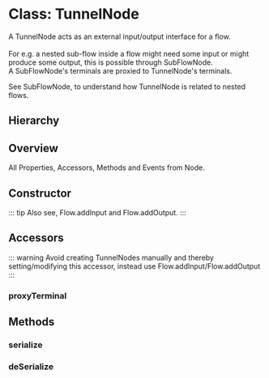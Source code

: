 # Class: TunnelNode

A TunnelNode acts as an external input/output interface for a <Ref to="./flow">flow</Ref>.<br/><br/>
For e.g. a nested sub-flow inside a flow might need some input or might produce some output, this is possible through <Ref to="./subflow-node">SubFlowNode</Ref>.<br/>
A SubFlowNode's <Ref to="./terminal">terminals</Ref> are proxied to TunnelNode's terminals.

See <Ref to="./subflow-node">SubFlowNode</Ref>, to understand how TunnelNode is related to nested flows.

## Hierarchy

<Hierarchy
  :extend="{name: 'Node', link: './node'}"
/>

## Overview

All Properties, Accessors, Methods and Events <Icon type="inherited" class="ml-0p5" /> from <Ref to="./node">Node</Ref>.

<Overview :data="data" />

## Constructor

::: tip
Also see, <Ref to="./flow#addinput">Flow.addInput</Ref> and <Ref to="./flow#addoutput">Flow.addOutput</Ref>.
:::

<Method type="constructor">
  <template v-slot:signature>
    new TunnelNode(<strong>flow: </strong><em><Ref to="./flow">Flow</Ref></em>,
    <strong>name: </strong><em>string</em>,
    <strong>position: </strong><em><Ref to="./vector">Vector</Ref></em>,
    <strong>width: </strong><em>number</em>,
    <strong>inputs: </strong><em>any[]</em>,
    <strong>outputs: </strong><em>any[]</em>,
    <strong>options?: </strong><em><Ref to="../interfaces/tunnel-node-options">TunnelNodeOptions</Ref></em>):
    <em><Ref to="#class-tunnelnode">TunnelNode</Ref></em>
  </template>
  <template v-slot:params>
    <Param name="flow"><em><Ref to="./flow">Flow</Ref></em></Param>
    <Param name="name">
      <em>string</em>
    </Param>
    <Param name="position">
      <em><Ref to="./vector">Vector</Ref></em>
    </Param>
    <Param name="width">
      <em>number</em>
    </Param>
    <Param name="inputs">
      <em>any[]</em>
    </Param>
    <Param name="outputs">
      <em>any[]</em>
    </Param>
    <Param name="options?">
      <em><Ref to="../interfaces/tunnel-node-options">TunnelNodeOptions</Ref></em>
  <template v-slot:default-value>

  ```js
  {
    style: {},
    terminalStyle: {},
    state: {}
  }
  ```
  </template>
    </Param>
  </template>
</Method>

## Accessors

::: warning
Avoid creating TunnelNodes manually and thereby setting/modifying this accessor, instead use <Ref to="./flow#addinput">Flow.addInput</Ref>/<Ref to="./flow#addoutput">Flow.addOutput</Ref>
:::

### proxyTerminal

<Property type="accessor" name="proxyTerminal">
  <template v-slot:type>
    <em><Ref to="./terminal">Terminal</Ref></em>
  </template>
  <template v-slot:desc>
    Reference to the terminal of <Ref to="./subflow-node">SubFlowNode</Ref>.
  </template>
</Property>

## Methods

### serialize

<Method type="method-implementation">
  <template v-slot:signature>
    serialize():
    <em><Ref to="../interfaces/serialized-tunnel-node">SerializedTunnelNode</Ref></em>
  </template>
  <template v-slot:inherit>
    <Icon valign="bottom" type="implementation" /> of <Ref to="../interfaces/serializable">Serializable</Ref>.<Ref to="../interfaces/serializable#serialize">serialize</Ref>
  </template>
  <template v-slot:return><em><Ref to="../interfaces/serialized-tunnel-node">SerializedTunnelNode</Ref></em></template>
</Method>

### deSerialize

<Method type="method-static">
  <template v-slot:signature>
    deSerialize(<strong>flow: </strong><em><Ref to="./flow">Flow</Ref></em>,
    <strong>data: </strong><em><Ref to="../interfaces/serialized-tunnel-node">SerializedTunnelNode</Ref></em>):
    <em><Ref to="#class-terminal">Terminal</Ref></em>
  </template>
  <template v-slot:params>
    <Param name="flow"><em><Ref to="./flow">Flow</Ref></em></Param>
    <Param name="data"><em><Ref to="../interfaces/serialized-tunnel-node">SerializedTunnelNode</Ref></em></Param>
  </template>
  <template v-slot:return><em><Ref to="#class-tunnelnode">TunnelNode</Ref></em></template>
</Method>

<script setup>
import data from '../../../../../reflections/api/classes/tunnel-node.json';
import Hierarchy from '../../../../../components/api/Hierarchy.vue';
import Overview from '../../../../../components/api/Overview.vue';
import Method from '../../../../../components/api/Method.vue';
import Property from '../../../../../components/api/Property.vue';
import Ref from '../../../../../components/api/Ref.vue';
import Param from '../../../../../components/api/Param.vue';
import Optional from '../../../../../components/api/Optional.vue';
import Function from '../../../../../components/api/Function.vue';
import Icon from '../../../../../components/api/Icon.vue';
import Event from '../../../../../components/api/Event.vue';
</script>
